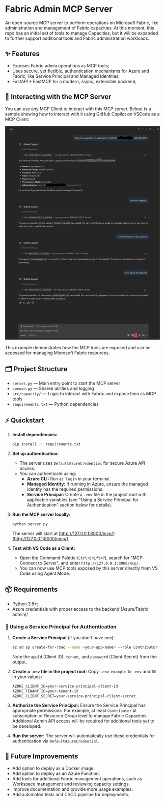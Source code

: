 # Fabric Admin MCP Server

An open-source MCP server to perform operations on Microsoft Fabric, like administration and management of Fabric capacities. At this moment, this repo has an initial set of tools to manage Capacities, but it will be expanded to further support additional tools and Fabric administration workloads.

## ✨ Features 
- Exposes Fabric admin operations as MCP tools;
- Uses secure, yet flexible, authentication mechanisms for Azure and Fabric, like Service Principal and Managed Identities;
- FastAPI + FastMCP for a modern, async, extensible backend;

## 🤖 Interacting with the MCP Server

You can use any MCP Client to interact with this MCP server. Below, is a sample showing how to interact with it using GitHub Copilot on VSCode as a MCP Client:

![Sample interaction with the MCP Server](media/app.jpg)

This example demonstrates how the MCP tools are exposed and can be accessed for managing Microsoft Fabric resources.

## 🗂️ Project Structure

- `server.py` — Main entry point to start the MCP server
- `common.py` — Shared utilities and logging
- `src/capacity/` — Logic to interact with Fabric and expose then as MCP tools
- `requirements.txt` — Python dependencies

## ⚡ Quickstart

1. **Install dependencies:**
   ```sh
   pip install -r requirements.txt
   ```

2. **Set up authentication:**
   - The server uses `DefaultAzureCredential` for secure Azure API access.
   - You can authenticate using:
     - **Azure CLI:** Run `az login` in your terminal.
     - **Managed Identity:** If running in Azure, ensure the managed identity has the required permissions.
     - **Service Principal:** Create a `.env` file in the project root with applicable variables (see "Using a Service Principal for Authentication" section below for details).

3. **Run the MCP server locally:**
   ```sh
   python server.py
   ```
   The server will start at [http://127.0.0.1:8000/mcp/](http://127.0.0.1:8000/mcp/).

4. **Test with VS Code as a Client:**
   - Open the Command Palette (`Ctrl+Shift+P`), search for "MCP: Connect to Server", and enter `http://127.0.0.1:8000/mcp/`.
   - You can now use MCP tools exposed by this server directly from VS Code using Agent Mode.

## 📦 Requirements

- Python 3.8+;
- Azure credentials with proper access to the backend (Azure/Fabric admin)/

### 🔐 Using a Service Principal for Authentication

1. **Create a Service Principal** (if you don't have one):
   ```sh
   az ad sp create-for-rbac --name <your-app-name> --role Contributor --scopes /subscriptions/<your-subscription-id>
   ```
   Note the `appId` (Client ID), `tenant`, and `password` (Client Secret) from the output.

2. **Create a `.env` file in the project root:**
   Copy `.env.example` to `.env` and fill in your values:
   ```env
   AZURE_CLIENT_ID=your-service-principal-client-id
   AZURE_TENANT_ID=your-tenant-id
   AZURE_CLIENT_SECRET=your-service-principal-client-secret
   ```

3. **Authorize the Service Principal:**
   Ensure the Service Principal has appropriate permissions. For example, at least `Contributor` at subscription or Resource Group level to manage Fabric Capacities. Additional Admin API access will be required for additional tools yet to be developed.

4. **Run the server:**
   The server will automatically use these credentials for authentication via `DefaultAzureCredential`. 

## 🚀 Future Improvements
- Add option to deploy as a Docker image.
- Add option to deploy as an Azure Function.
- Add tools for additional Fabric management operations, such as Workspace management and reviewing capacity settings.
- Improve documentation and provide more usage examples.
- Add automated tests and CI/CD pipeline for deployments.
